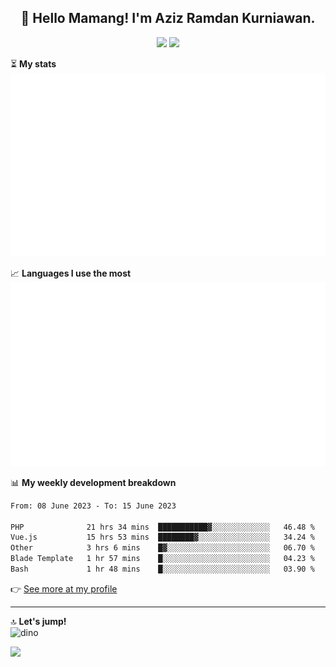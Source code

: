 <h2 align="center">👋 Hello Mamang! I'm Aziz Ramdan Kurniawan.</h2>  
<p align="center">
  <img src="https://komarev.com/ghpvc/?username=azizramdan">
  <img src="https://wakatime.com/badge/user/90056fa0-4c31-4eca-954e-2a3ac05896f9.svg">
</p>
    
⏳ **My stats**  
![](https://raw.githubusercontent.com/azizramdan/github-stats/master/generated/overview.svg#gh-dark-mode-only)

📈 **Languages I use the most**  
![](https://raw.githubusercontent.com/azizramdan/github-stats/master/generated/languages.svg#gh-dark-mode-only)

📊 **My weekly development breakdown**
<!--START_SECTION:waka-->

```txt
From: 08 June 2023 - To: 15 June 2023

PHP              21 hrs 34 mins  ███████████▓░░░░░░░░░░░░░   46.48 %
Vue.js           15 hrs 53 mins  ████████▓░░░░░░░░░░░░░░░░   34.24 %
Other            3 hrs 6 mins    █▓░░░░░░░░░░░░░░░░░░░░░░░   06.70 %
Blade Template   1 hr 57 mins    █░░░░░░░░░░░░░░░░░░░░░░░░   04.23 %
Bash             1 hr 48 mins    █░░░░░░░░░░░░░░░░░░░░░░░░   03.90 %
```

<!--END_SECTION:waka-->
👉 [See more at my profile](https://wakatime.com/@azizramdan)
***
🔝 **Let's jump!**  
![dino](https://raw.githubusercontent.com/azizramdan/azizramdan/master/dino.gif)  

![](https://hit.yhype.me/github/profile?user_id=27954794)
